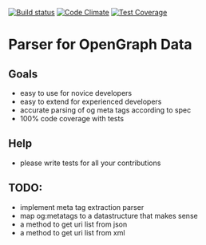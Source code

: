 [![Build status](https://travis-ci.org/ArnsboMedia/opengraph_parser.svg)](https://travis-ci.org/ArnsboMedia/opengraph_parser)
[![Code Climate](https://codeclimate.com/github/ArnsboMedia/opengraph_parser/badges/gpa.svg)](https://codeclimate.com/github/ArnsboMedia/opengraph_parser)
[![Test Coverage](https://codeclimate.com/github/ArnsboMedia/opengraph_parser/badges/coverage.svg)](https://codeclimate.com/github/ArnsboMedia/opengraph_parser)

# Parser for OpenGraph Data

## Goals

 - easy to use for novice developers
 - easy to extend for experienced developers
 - accurate parsing of og meta tags according to spec
 - 100% code coverage with tests

## Help

 - please write tests for all your contributions


## TODO:

 - implement meta tag extraction parser
 - map og:metatags to a datastructure that makes sense
 - a method to get uri list from json
 - a method to get uri list from xml



